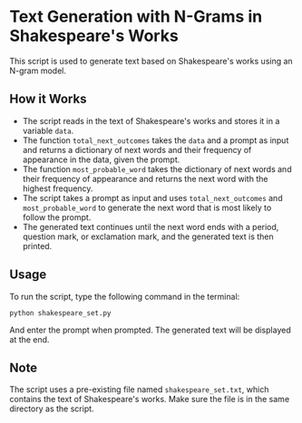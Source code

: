 # Text Generation with N-Grams in Shakespeare's Works

This script is used to generate text based on Shakespeare's works using an N-gram model.

## How it Works

- The script reads in the text of Shakespeare's works and stores it in a variable `data`.
- The function `total_next_outcomes` takes the `data` and a prompt as input and returns a dictionary of next words and their frequency of appearance in the data, given the prompt.
- The function `most_probable_word` takes the dictionary of next words and their frequency of appearance and returns the next word with the highest frequency.
- The script takes a prompt as input and uses `total_next_outcomes` and `most_probable_word` to generate the next word that is most likely to follow the prompt.
- The generated text continues until the next word ends with a period, question mark, or exclamation mark, and the generated text is then printed.

## Usage

To run the script, type the following command in the terminal:

```
python shakespeare_set.py
```

And enter the prompt when prompted. The generated text will be displayed at the end.

## Note

The script uses a pre-existing file named `shakespeare_set.txt`, which contains the text of Shakespeare's works. Make sure the file is in the same directory as the script.
